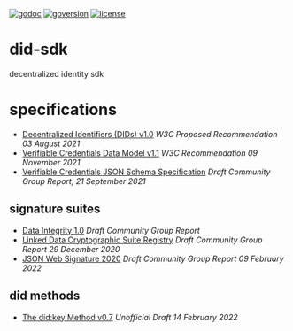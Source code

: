 [![godoc](https://img.shields.io/badge/godoc-did--sdk-blue)](https://pkg.go.dev/github.com/TBD54566975/did-sdk)
[![goversion](https://img.shields.io/badge/go_version-1.17.6-brightgreen)](https://golang.org/)
[![license](https://img.shields.io/badge/license-MIT-black)](https://github.com/TBD54566975/did-sdk/blob/main/LICENSE)

# did-sdk

decentralized identity sdk

# specifications

- [Decentralized Identifiers (DIDs) v1.0](https://www.w3.org/TR/2021/PR-did-core-20210803/) _W3C Proposed Recommendation 03 August 2021_
- [Verifiable Credentials Data Model v1.1](https://www.w3.org/TR/2021/REC-vc-data-model-20211109/) _W3C Recommendation 09 November 2021_
- [Verifiable Credentials JSON Schema Specification](https://w3c-ccg.github.io/vc-json-schemas/v2/index.html) _Draft Community Group Report, 21 September 2021_

## signature suites

- [Data Integrity 1.0](https://w3c-ccg.github.io/data-integrity-spec) _Draft Community Group Report_
- [Linked Data Cryptographic Suite Registry](https://w3c-ccg.github.io/ld-cryptosuite-registry/) _Draft Community Group Report 29 December 2020_
- [JSON Web Signature 2020](https://w3c-ccg.github.io/lds-jws2020) _Draft Community Group Report 09 February 2022_

## did methods

- [The did:key Method v0.7](https://w3c-ccg.github.io/did-method-key/) _Unofficial Draft 14 February 2022_